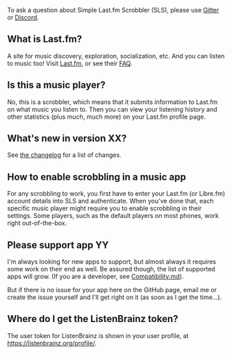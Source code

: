 To ask a question about Simple Last.fm Scrobbler (SLS), please use [Gitter](https://gitter.im/simple-last-fm-scrobbler/sls) or [Discord](https://discordapp.com/channels/592703275837685760).

## What is Last.fm?
A site for music discovery, exploration, socialization, etc. And you can listen to music too!
Visit [Last.fm](http://www.last.fm), or see their [FAQ](http://www.last.fm/help/faq).

## Is this a music player?
No, this is a scrobbler, which means that it submits information to Last.fm on what music you listen to. Then you can view your listening history and other statistics (plus much, much more) on your Last.fm profile page.

## What's new in version XX?
See [the changelog](https://github.com/simple-last-fm-scrobbler/sls/blob/master/assets/changelog.txt) for a list of changes.

## How to enable scrobbling in a music app
For any scrobbling to work, you first have to enter your Last.fm (or Libre.fm) account details into SLS and authenticate. When you've done that, each specific music player might require you to enable scrobbling in their settings. Some players, such as the default players on most phones, work right out-of-the-box.

## Please support app YY
I'm always looking for new apps to support, but almost always it requires some work on their end as well. Be assured though, the list of supported apps will grow. (If you are a developer, see [Compatibility.md](Compatability.md)).

But if there is no issue for your app here on the GitHub page, email me or create the issue yourself and I'll get right on it (as soon as I get the time...).

## Where do I get the ListenBrainz token?
The user token for ListenBrainz is shown in your user profile, at https://listenbrainz.org/profile/.
